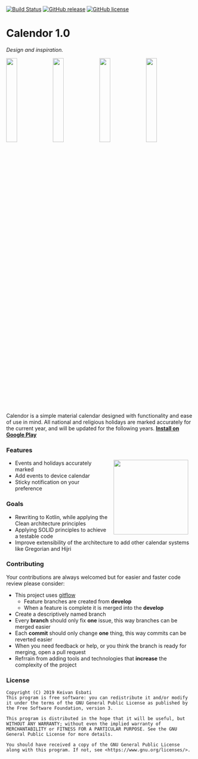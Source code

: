 [![Build Status](https://travis-ci.com/Tenkei/Calendor.svg?branch=master)](https://travis-ci.com/Tenkei/Calendor) [![GitHub release](https://img.shields.io/github/release/Tenkei/Calendor.svg)](https://GitHub.com/Tenkei/Calendor/releases/) [![GitHub license](https://img.shields.io/github/license/Tenkei/Calendor.svg)](https://github.com/Tenkei/Calendor/blob/master/LICENSE)

# Calendor 1.0
*Design and inspiration.*

<img src="artworks/seasons_1st_spring.png" width="24%" /> <img src="artworks/seasons_2nd_summer.png" width="24%" /> <img src="artworks/seasons_3rd_fall.png" width="24%" /> <img src="artworks/seasons_4th_winter.png" width="24%" />

Calendor is a simple material calendar designed with functionality and ease of use in mind.
All national and religious holidays are marked accurately for the current year, and will be updated for the following years.
**[Install on Google Play](https://play.google.com/store/apps/details?id=com.github.tenkei.calendor)**

### Features
<img src="artworks/notification.png" width="200" align="right" hspace="16">

* Events and holidays accurately marked 
* Add events to device calendar
* Sticky notification on your preference

### Goals
* Rewriting to Kotlin, while applying the Clean architecture principles
* Applying SOLID principles to achieve a testable code
* Improve extensibility of the architecture to add other calendar systems like Gregorian and Hijri

### Contributing
Your contributions are always welcomed but for easier and faster code review please consider:
- This project uses [gitflow](https://www.atlassian.com/git/tutorials/comparing-workflows/gitflow-workflow "gitflow")
	- Feature branches are created from **develop**
	- When a feature is complete it is merged into the **develop**
- Create a descriptively named branch
- Every **branch** should only fix **one** issue, this way branches can be merged easier
- Each **commit** should only change **one** thing, this way commits can be reverted easier
- When you need feedback or help, or you think the branch is ready for merging, open a pull request
- Refrrain from adding tools and technologies that **increase** the complexity of the project

### License


```
Copyright (C) 2019 Keivan Esbati
This program is free software: you can redistribute it and/or modify it under the terms of the GNU General Public License as published by the Free Software Foundation, version 3.

This program is distributed in the hope that it will be useful, but WITHOUT ANY WARRANTY; without even the implied warranty of MERCHANTABILITY or FITNESS FOR A PARTICULAR PURPOSE. See the GNU General Public License for more details.

You should have received a copy of the GNU General Public License along with this program. If not, see <https://www.gnu.org/licenses/>.
```